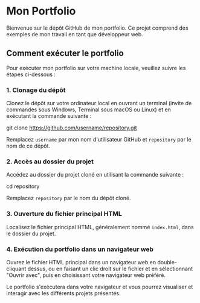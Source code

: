 # Mon Portfolio

Bienvenue sur le dépôt GitHub de mon portfolio. Ce projet comprend des exemples de mon travail en tant que développeur web.

## Comment exécuter le portfolio

Pour exécuter mon portfolio sur votre machine locale, veuillez suivre les étapes ci-dessous :

### 1. Clonage du dépôt

Clonez le dépôt sur votre ordinateur local en ouvrant un terminal (invite de commandes sous Windows, Terminal sous macOS ou Linux) et en exécutant la commande suivante :

git clone https://github.com/username/repository.git


Remplacez `username` par mon nom d'utilisateur GitHub et `repository` par le nom de ce dépôt.

### 2. Accès au dossier du projet

Accédez au dossier du projet cloné en utilisant la commande suivante :

cd repository


Remplacez `repository` par le nom du dépôt cloné.

### 3. Ouverture du fichier principal HTML

Localisez le fichier principal HTML, généralement nommé `index.html`, dans le dossier du projet.

### 4. Exécution du portfolio dans un navigateur web

Ouvrez le fichier HTML principal dans un navigateur web en double-cliquant dessus, ou en faisant un clic droit sur le fichier et en sélectionnant "Ouvrir avec", puis en choisissant votre navigateur web préféré.

Le portfolio s'exécutera dans votre navigateur et vous pourrez visualiser et interagir avec les différents projets présentés.
